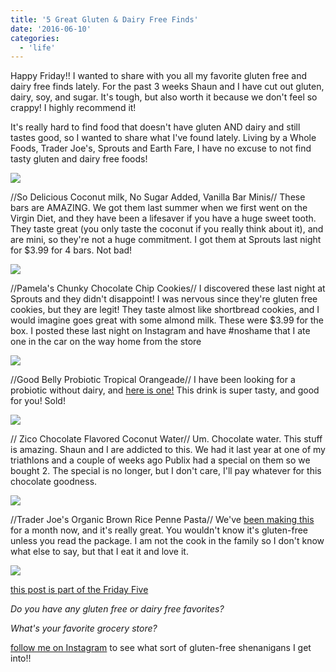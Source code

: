 ```yaml
---
title: '5 Great Gluten & Dairy Free Finds'
date: '2016-06-10'
categories:
  - 'life'
---
```


Happy Friday!! I wanted to share with you all my favorite gluten free and dairy free finds lately. For the past 3 weeks Shaun and I have cut out gluten, dairy, soy, and sugar. It's tough, but also worth it because we don't feel so crappy! I highly recommend it!

It's really hard to find food that doesn't have gluten AND dairy and still tastes good, so I wanted to share what I've found lately. Living by a Whole Foods, Trader Joe's, Sprouts and Earth Fare, I have no excuse to not find tasty gluten and dairy free foods!

[![](images/20160609_202417-01.jpeg)](https://3.bp.blogspot.com/-DZjDT5uHkSw/V1oifZOzv9I/AAAAAAABXwk/AcymzcKZbgkaGHE5B041beAbWVNfXtyEgCKgB/s1600/20160609_202417-01.jpeg)

//So Delicious Coconut milk, No Sugar Added, Vanilla Bar Minis// These bars are AMAZING. We got them last summer when we first went on the Virgin Diet, and they have been a lifesaver if you have a huge sweet tooth. They taste great (you only taste the coconut if you really think about it), and are mini, so they're not a huge commitment. I got them at Sprouts last night for $3.99 for 4 bars. Not bad!

[![](images/20160609_202649-01.jpeg)](https://3.bp.blogspot.com/-lo4CkodPYFQ/V1oijD9CEJI/AAAAAAABXws/kLSnRSE0s_Yr6Ig6aoToT3TT-xsL_ly4QCKgB/s1600/20160609_202649-01.jpeg)

//Pamela's Chunky Chocolate Chip Cookies// I discovered these last night at Sprouts and they didn't disappoint! I was nervous since they're gluten free cookies, but they are legit! They taste almost like shortbread cookies, and I would imagine goes great with some almond milk. These were $3.99 for the box. I posted these last night on Instagram and have #noshame that I ate one in the car on the way home from the store

[![](images/20160609_202623-01.jpeg)](https://1.bp.blogspot.com/-qHYl4I64HZY/V1oioWFuOhI/AAAAAAABXxA/a0wub6wM05ApciEvVJJW0n1hFqXCqxBFwCKgB/s1600/20160609_202623-01.jpeg)

//Good Belly Probiotic Tropical Orangeade// I have been looking for a probiotic without dairy, and [here is one!](http://goodbelly.com/by-the-glass/) This drink is super tasty, and good for you! Sold!

[![](images/20160609_212147-01.jpeg)](https://1.bp.blogspot.com/-bl3dxoaHXgw/V1oiyhJ4AYI/AAAAAAABXxM/gMtJlRs2588I7uGphSKonKZLUQo-SR3EQCKgB/s1600/20160609_212147-01.jpeg)

// Zico Chocolate Flavored Coconut Water// Um. Chocolate water. This stuff is amazing. Shaun and I are addicted to this. We had it last year at one of my triathlons and a couple of weeks ago Publix had a special on them so we bought 2. The special is no longer, but I don't care, I'll pay whatever for this chocolate goodness.

[![](images/20160609_202709-01.jpeg)](https://4.bp.blogspot.com/-pgV-y4NRaRo/V1oi2gB920I/AAAAAAABXxU/o_UHVJeFKBUyoLZMFdlADsneYVz1kjvWgCKgB/s1600/20160609_202709-01.jpeg)

//Trader Joe's Organic Brown Rice Penne Pasta// We've [been making this](https://www.amazon.com/Trader-Joes-Organic-Brown-Pasta-16oz/dp/B008RLNQBO?ie=UTF8&*Version*=1&*entries*=0) for a month now, and it's really great. You wouldn't know it's gluten-free unless you read the package. I am not the cook in the family so I don't know what else to say, but that I eat it and love it.

[![](images/DC-Trifecta-Friday-Five-linkup.jpg)](http://www.yousignedupforwhat.com/wp-content/uploads/2016/01/DC-Trifecta-Friday-Five-linkup.jpg)

[this post is part of the Friday Five](http://www.yousignedupforwhat.com/)



_Do you have any gluten free or dairy free favorites?_

_What's your favorite grocery store?_

[follow me on Instagram](https://www.instagram.com/codebikerun/) to see what sort of gluten-free shenanigans I get into!!
